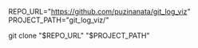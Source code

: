 

REPO_URL="https://github.com/puzinanata/git_log_viz"
PROJECT_PATH="git_log_viz/"

git clone "$REPO_URL" "$PROJECT_PATH"